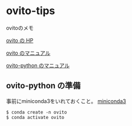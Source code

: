# ovito-tips
ovitoのメモ

[ovito の HP](https://www.ovito.org/)

[ovito のマニュアル](https://www.ovito.org/docs/current/)

[ovito-python のマニュアル](https://www.ovito.org/docs/current/python/)


## ovito-python の準備

事前にminiconda3をいれておくこと。
[miniconda3](https://docs.conda.io/en/latest/miniconda.html)

```
$ conda create -n ovito
$ conda activate ovito
```
